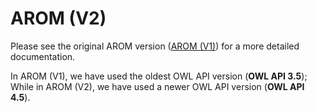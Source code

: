 # AROM (V2)

Please see the original AROM version ([AROM (V1)](https://github.com/inesosman/AROM)) for a more detailed documentation.

In AROM (V1), we have used the oldest OWL API version (__OWL API 3.5__); While in AROM (V2), we have used a newer OWL API version (__OWL API 4.5__).
